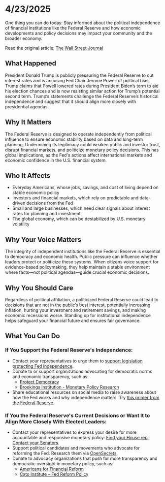 <h1>4/23/2025</h1>

One thing you can do today: Stay informed about the political independence of financial institutions like the Federal Reserve and how economic developments and policy decisions may impact your community and the broader economy.

Read the original article: [The Wall Street Journal](https://www.wsj.com/economy/central-banking/donald-trump-fed-jerome-powell-blame-b6d4189f?msockid=1da72ab526ce6e2901633967274a6f50)

<h2>What Happened</h2>
<p>President Donald Trump is publicly pressuring the Federal Reserve to cut interest rates and is accusing Fed Chair Jerome Powell of political bias. Trump claims that Powell lowered rates during President Biden’s term to aid his election chances and is now resisting similar action for Trump’s potential second term. Trump’s statements challenge the Federal Reserve’s historical independence and suggest that it should align more closely with presidential agendas.</p>

<h2>Why It Matters</h2>
<p>The Federal Reserve is designed to operate independently from political influence to ensure economic stability based on data and long-term planning. Undermining its legitimacy could weaken public and investor trust, disrupt financial markets, and politicize monetary policy decisions. This has global implications, as the Fed's actions affect international markets and economic confidence in the U.S. financial system.</p>

<h2>Who It Affects</h2>
<ul>
  <li>Everyday Americans, whose jobs, savings, and cost of living depend on stable economic policy</li>
  <li>Investors and financial markets, which rely on predictable and data-driven decisions from the Fed</li>
  <li>Small and large businesses, which need clear signals about interest rates for planning and investment</li>
  <li>The global economy, which can be destabilized by U.S. monetary volatility</li>
</ul>

<h2>Why Your Voice Matters</h2>
<p>The integrity of independent institutions like the Federal Reserve is essential to democracy and economic health. Public pressure can influence whether leaders protect or politicize these systems. When citizens voice support for evidence-based policymaking, they help maintain a stable environment where facts—not political agendas—guide crucial economic decisions.</p>

<h2>Why You Should Care</h2>
<p>Regardless of political affiliation, a politicized Federal Reserve could lead to decisions that are not in the public’s best interest, potentially increasing inflation, hurting your investment and retirement savings, and making economic recessions worse. Standing up for institutional independence helps safeguard your financial future and ensures fair governance.</p>

<h2>What You Can Do</h2>

<h3>If You <strong>Support</strong> the Federal Reserve's Independence:</h3>
<ul>
  <li>Contact your representatives to urge them to <a href="https://www.congress.gov/members/find-your-member" target="_blank">support legislation protecting Fed independence</a>.</li>
  <li>Donate to or support organizations advocating for democratic norms and economic transparency, such as:
    <ul>
      <li><a href="https://protectdemocracy.org" target="_blank">Protect Democracy</a></li>
      <li><a href="https://www.brookings.edu/topic/monetary-policy/" target="_blank">Brookings Institution - Monetary Policy Research</a></li>
    </ul>
  </li>
  <li>Share educational resources on social media to raise awareness about how the Fed works and why independence matters. Try <a href="https://www.federalreserve.gov/aboutthefed.htm" target="_blank">this primer from the Federal Reserve</a>.</li>
</ul>

<h3>If You <strongOppose</strong> the Federal Reserve's Current Decisions or Want It to Align More Closely With Elected Leaders:</h3>
<ul>
  <li>Contact your representatives to express your desire for more accountable and responsive monetary policy: <a href="https://www.house.gov/representatives/find-your-representative" target="_blank">Find your House rep</a>, <a href="https://www.senate.gov/senators/senators-contact.htm" target="_blank">Contact your Senators</a>.</li>
  <li>Support political candidates and movements who advocate for reforming the Fed. Research them via <a href="https://www.opensecrets.org" target="_blank">OpenSecrets</a>.</li>
  <li>Donate to advocacy organizations that push for more transparency and democratic oversight in monetary policy, such as:
    <ul>
      <li><a href="https://www.americansforfinancialreform.org" target="_blank">Americans for Financial Reform</a></li>
      <li><a href="https://www.cato.org/reforming-federal-reserve" target="_blank">Cato Institute – Fed Reform Policy</a></li>
    </ul>
  </li>
</ul>
